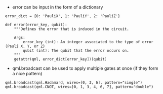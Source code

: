 - error can be input in the form of a dictionary 

```
error_dict = {0: 'PauliX', 1: 'PauliY', 2: 'PauliZ'}

def error(error_key, qubit):
    """Defines the error that is induced in the circuit.

    Args:
        error_key (int): An integer associated to the type of error (Pauli X, Y, or Z)
        qubit (int): The qubit that the error occurs on.
    """
    getattr(qml, error_dict[error_key])(qubit)
```

- qml.broadcast can be used to apply multiple gates at once (if they form a nice pattern)

```
qml.broadcast(qml.Hadamard, wires=[0, 3, 6], pattern="single")
qml.broadcast(qml.CNOT, wires=[0, 1, 3, 4, 6, 7], pattern="double")
```
